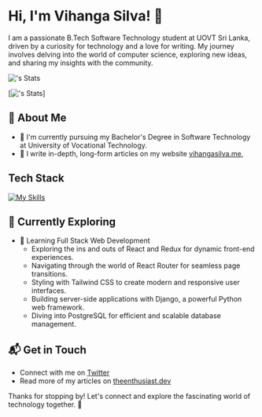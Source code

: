 # Hi, I'm Vihanga Silva! 👋

I am a passionate B.Tech Software Technology student at UOVT Sri Lanka, driven by a curiosity for technology and a love for writing. My journey involves delving into the world of computer science, exploring new ideas, and sharing my insights with the community.

![<iamVihanga>'s Stats](https://github-readme-stats.vercel.app/api?username=iamVihanga&theme=vue-dark&show_icons=true&hide_border=true&count_private=true)

[![<iamVihanga>'s Stats](https://github-readme-stats.vercel.app/api/top-langs?username=iamVihanga&hide=html,css&theme=vue-dark&show_icons=true)]

## 🚀 About Me

- 🔭 I'm currently pursuing my Bachelor's Degree in Software Technology at University of Vocational Technology.
- 📝 I write in-depth, long-form articles on my website [vihangasilva.me](https://vihangasilva.me/blog),

## Tech Stack
[![My Skills](https://skillicons.dev/icons?i=js,ts,nodejs,react,nextjs,mongodb,aws,bun,cs,cpp,dotnet,elysia,github,graphql,php)](https://skillicons.dev)

## 🌱 Currently Exploring

- 🚀 Learning Full Stack Web Development
  - Exploring the ins and outs of React and Redux for dynamic front-end experiences.
  - Navigating through the world of React Router for seamless page transitions.
  - Styling with Tailwind CSS to create modern and responsive user interfaces.
  - Building server-side applications with Django, a powerful Python web framework.
  - Diving into PostgreSQL for efficient and scalable database management.


## 📬 Get in Touch

- Connect with me on [Twitter](https://twitter.com/introvertedbot)
- Read more of my articles on [theenthusiast.dev](https://theenthusiast.dev)

Thanks for stopping by! Let's connect and explore the fascinating world of technology together. 🚀

<!--

Here are some ideas to get you started:

- 🔭 I’m currently working on ...
- 🌱 I’m currently learning ...
- 👯 I’m looking to collaborate on ...
- 🤔 I’m looking for help with ...
- 💬 Ask me about ...
- 📫 How to reach me: ...
- 😄 Pronouns: ...
- ⚡ Fun fact: ...
-->

